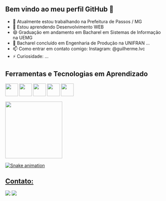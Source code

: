 ## Bem vindo ao meu perfil GitHub 👋

- 🔭 Atualmente estou trabalhando na Prefeitura de Passos / MG
- 🌱 Estou aprendendo Desenvolvimento WEB 
- 😄 Graduação em andamento em Bacharel em Sistemas de Informação na UEMG
- 🤔 Bacharel concluído em Engenharia de Produção na UNIFRAN ...
- 📫 Como entrar em contato comigo: Instagram: @guilherme.lvc
- ⚡ Curiosidade: ...


## Ferramentas e Tecnologias em Aprendizado

<img loading="lazy" img src="https://cdn.jsdelivr.net/gh/devicons/devicon@latest/icons/html5/html5-original-wordmark.svg" width="40" height="40" />    <img loading="lazy" src="https://cdn.jsdelivr.net/gh/devicons/devicon@latest/icons/css3/css3-original-wordmark.svg" width="40" height="40" />     <img loading="lazy" src="https://cdn.jsdelivr.net/gh/devicons/devicon@latest/icons/javascript/javascript-original.svg" width="40" height="40" />    <img loading="lazy" src="https://cdn.jsdelivr.net/gh/devicons/devicon@latest/icons/csharp/csharp-original.svg" width="40" height="40"/>    <img src="https://cdn.jsdelivr.net/gh/devicons/devicon@latest/icons/microsoftsqlserver/microsoftsqlserver-original-wordmark.svg" width="40" height="40"/>

<div>
<a href="https://github.com/guilhermelvc">
<img loading="lazy" height="180em" src="https://github-readme-stats.vercel.app/api/top-langs/?username=guilhermelvc&layout=compact&langs_count=7&theme=dracula"/>
</div>

![Snake animation](https://github.com/guilherme/guilhermelvc/blob/output/github-contribution-grid-snake.svg)

## Contato:
<div>
<a href="https://instagram.com/guilherme.lvc" target="_blank"><img loading="lazy" src="https://img.shields.io/badge/-Instagram-%23E4405F?style=for-the-badge&logo=instagram&logoColor=white" target="_blank"></a>
<a href = "mailto:guilherme.lvc@gmail.com"><img loading="lazy" src="https://img.shields.io/badge/Gmail-D14836?style=for-the-badge&logo=gmail&logoColor=white" target="_blank"></a>
          
          

